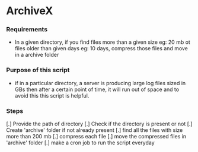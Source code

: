 # ArchiveX 

### Requirements

* In a given directory, if you find files more than a given size eg: 20 mb ot files older than given days eg: 10 days, compress those files and move in a archive folder

### Purpose of this script

* if in a particular directory, a server is producing large log files sized in GBs then after a certain point of time, it will run out of space and to avoid this this script is helpful.


### Steps

[.] Provide the path of directory
[.] Check if the directory is present or not
[.] Create 'archive' folder if not already present
[.] find all the files with size more than 200 mb
[.] compress each file
[.] move the compressed files in 'archive' folder
[.] make a cron job to run the script everyday